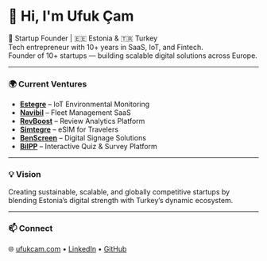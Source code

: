 # 👋 Hi, I'm Ufuk Çam

🚀 Startup Founder | 🇪🇪 Estonia & 🇹🇷 Turkey  
Tech entrepreneur with 10+ years in SaaS, IoT, and Fintech.  
Founder of 10+ startups — building scalable digital solutions across Europe.

---

### 🌍 Current Ventures
- **[Estegre](https://estegre.com)** – IoT Environmental Monitoring  
- **[Navibil](https://navibil.com)** – Fleet Management SaaS  
- **[RevBoost](https://revboost.app)** – Review Analytics Platform  
- **[Simtegre](https://simtegre.com)** – eSIM for Travelers  
- **[BenScreen](https://benscreen.com)** – Digital Signage Solutions  
- **[BilPP](https://bilpp.com)** – Interactive Quiz & Survey Platform  

---

### 💡 Vision
Creating sustainable, scalable, and globally competitive startups by blending Estonia’s digital strength with Turkey’s dynamic ecosystem.

---

### 📫 Connect
🌐 [ufukcam.com](https://ufukcam.com) • [LinkedIn](https://www.linkedin.com/in/ufukcam) • [GitHub](https://github.com/ufukcam)
